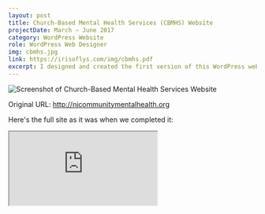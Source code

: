 ```yaml
---
layout: post
title: Church-Based Mental Health Services (CBMHS) Website 
projectDate: March – June 2017
category: WordPress Website
role: WordPress Web Designer
img: cbmhs.jpg
link: https://irisoflys.com/img/cbmhs.pdf
excerpt: I designed and created the first version of this WordPress website with a classmate in my sophomore year of university. This pro-bono project was done under Human Experience Systems LLC for the non-profit Churches Improving Communities (CIC). This marked my transition into real web development.
---
```


<img src="https://irisoflys.com/img/cbmhs.png" alt="Screenshot of Church-Based Mental Health Services Website" class="img-fluid"/>
<p class="caption">Original URL: <a href="http://njcommunitymentalhealth.org" target="_blank">http://njcommunitymentalhealth.org</a></p>

<p>Here's the full site as it was when we completed it:</p>

<iframe class="pdf" src="https://irisoflys.com/img/cbmhs.pdf"></iframe>
